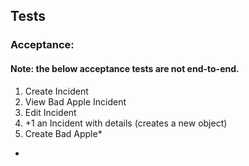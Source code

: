 ## Tests

### Acceptance:
#### Note: the below acceptance tests are not end-to-end. 
1. Create Incident
2. View Bad Apple Incident
3. Edit Incident
4. +1 an Incident with details (creates a new object)
5. Create Bad Apple*
-